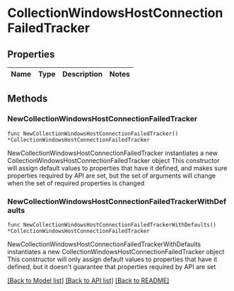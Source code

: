 # CollectionWindowsHostConnectionFailedTracker

## Properties

Name | Type | Description | Notes
------------ | ------------- | ------------- | -------------

## Methods

### NewCollectionWindowsHostConnectionFailedTracker

`func NewCollectionWindowsHostConnectionFailedTracker() *CollectionWindowsHostConnectionFailedTracker`

NewCollectionWindowsHostConnectionFailedTracker instantiates a new CollectionWindowsHostConnectionFailedTracker object
This constructor will assign default values to properties that have it defined,
and makes sure properties required by API are set, but the set of arguments
will change when the set of required properties is changed

### NewCollectionWindowsHostConnectionFailedTrackerWithDefaults

`func NewCollectionWindowsHostConnectionFailedTrackerWithDefaults() *CollectionWindowsHostConnectionFailedTracker`

NewCollectionWindowsHostConnectionFailedTrackerWithDefaults instantiates a new CollectionWindowsHostConnectionFailedTracker object
This constructor will only assign default values to properties that have it defined,
but it doesn't guarantee that properties required by API are set


[[Back to Model list]](../README.md#documentation-for-models) [[Back to API list]](../README.md#documentation-for-api-endpoints) [[Back to README]](../README.md)


